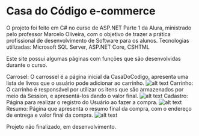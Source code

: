 # Casa do Código e-commerce
O projeto foi feito em C# no curso de ASP.NET Parte 1 da Alura, ministrado pelo professor Marcelo Oliveira, com o objetivo de trazer a prática profissional de desenvolvimento de Software para os alunos.
Tecnologias utilizadas:
Microsoft SQL Server, ASP.NET Core, CSHTML

Este site possui algumas páginas com funções que são desenvolvidas durante o curso.

Carrosel:
O carrossel é a página inicial da CasaDoCodigo, apresenta uma lista de livros que o usuário pode adicionar ao carrinho.
![alt text](https://i.imgur.com/xXMPac9.png)
Carrinho:
O carrinho é responsável por utilizar os itens que são armazenados por meio da Session, e apresentá-los dando o valor final.
![alt text](https://i.imgur.com/75ncvCS.png)
Cadastro: 
Página para realizar o registro do Usuário ao fazer a compra.
![alt text](https://i.imgur.com/isuG65I.png)
Resumo: 
Página que apresenta o resumo final da compra, com o endereço de entrega e valor final da compra.
![alt text](https://i.imgur.com/FUy0ww8.png)

Projeto não finalizado, em desenvolvimento.
